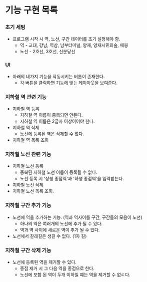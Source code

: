 # 기능 구현 목록

### 초기 세팅
* 프로그램 시작 시 역, 노선, 구간 데이터를 초기 설정해야 함.
  * 역 - 교대, 강남, 역삼, 남부터미널, 양재, 양재시민의숲, 매봉
  * 노선 - 2호선, 3호선, 신분당선
  
### UI
* 아래의 네가지 기능을 작동시키는 버튼이 존재한다.
  * 각 버튼을 클릭하면 기능에 맞는 레이아웃을 보여준다.

### 지하철 역 관련 기능

* 지하철 역 등록
  * 지하철 역 이름이 중복되면 안된다.
  * 지하철 역 이름은 2글자 이상이어야 한다.
* 지하철 역 삭제
  * 노선에 등록된 역은 삭제할 수 없다.
* 지하철 역 목록 조회

### 지하철 노선 관련 기능
* 지하철 노선 등록
  * 중복된 지하철 노선 이름이 등록될 수 없다.
  * 노선 등록 시 '상행 종점역'과 '하행 종점역'을 입력받는다.
* 지하철 노선 삭제
* 지하철 노선 목록 조회.

### 지하철 구간 추가 기능
* 노선에 역을 추가하는 기능. (역과 역사이를 구간, 구간들의 모음이 노선)
  * 하나의 역은 여러개의 노선에 추가 될 수 있다.
  * 역과 역 사이에 새로운 역이 추가 될 수 있다.
* 노선에서 갈래길은 생길 수 없다. (1자 길)

### 지하철 구간 삭제 기능
* 노선에 등록된 역을 제거할 수 있다.
  * 종점 제거 시 그 다음 역을 종점으로 한다.
  * 노선에 포함 된 역이 두개 이하일 떄는 역을 제거할 수 없ㄷ다.
